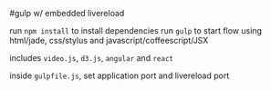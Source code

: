 #gulp w/ embedded livereload

run `npm install` to install dependencies
run `gulp` to start flow using html/jade, css/stylus and javascript/coffeescript/JSX

includes `video.js`, `d3.js`, `angular` and `react`

inside `gulpfile.js`, set application port and livereload port
